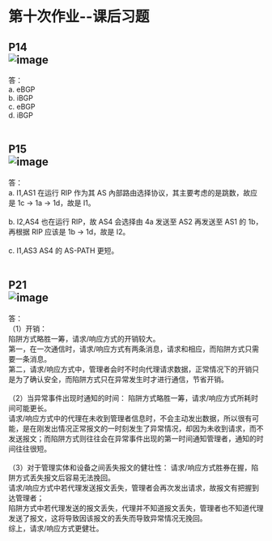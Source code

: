 
第十次作业--课后习题
===========================
P14<br>
![image](https://github.com/20192021855-DCAN/HOMEWORK-10/blob/master/2017302580276/P14.png)
----------------------------
答：<br>
a. eBGP<br>
b. iBGP<br>
c. eBGP<br>
d. iBGP<br>
<br>

P15<br>
![image](https://github.com/20192021855-DCAN/HOMEWORK-10/blob/master/2017302580276/P15.png)
-----------------------

答：<br>
a. I1,AS1 在运行 RIP 作为其 AS 內部路由选择协议，其主要考虑的是跳数，故应是 1c → 1a → 1d，故是 I1。<br>
<br>
b. I2,AS4 也在运行 RIP，故 AS4 会选择由 4a 发送至 AS2 再发送至 AS1 的 1b，再根据 RIP 应该是 1b → 1d，故是 I2。<br>
<br>
c. I1,AS3 AS4 的 AS-PATH 更短。<br>
<br>

P21<br>
![image](https://github.com/20192021855-DCAN/HOMEWORK-10/blob/master/2017302580276/P21.png)
--------------

答：<br>
（1）开销：<br>
陷阱方式略胜一筹，请求/响应方式的开销较大。<br>
第一，在一次通信时，请求/响应方式有两条消息，请求和相应，而陷阱方式只需要一条消息。<br>
第二，请求/响应方式中，管理者会时不时向代理请求数据，正常情况下的开销只是为了确认安全，而陷阱方式只在异常发生时才进行通信，节省开销。<br>
<br>
（2）当异常事件出现时通知的时间：
陷阱方式略胜一筹，请求/响应方式所耗时间可能更长。<br>
请求/响应方式中的代理在未收到管理者信息时，不会主动发出数据，所以很有可能，是在刚发出情况正常报文的一时刻发生了异常情况，却因为未收到请求，而不发送报文；而陷阱方式则往往会在异常事件出现的第一时间通知管理者，通知的时间往往很短。<br>
<br>
（3）对于管理实体和设备之间丢失报文的健壮性：
请求/响应方式胜券在握，陷阱方式丢失报文后容易无法挽回。<br>
请求/响应方式中若代理发送报文丢失，管理者会再次发出请求，故报文有把握到达管理者；<br>
陷阱方式中若代理发送的报文丢失，代理并不知道报文丢失，管理者也不知道代理发送了报文，这将导致因该报文的丢失而导致异常情况无挽回。<br>
综上，请求/响应方式更健壮。
